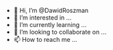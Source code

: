 - 👋 Hi, I’m @DawidRoszman
- 👀 I’m interested in ...
- 🌱 I’m currently learning ...
- 💞️ I’m looking to collaborate on ...
- 📫 How to reach me ...

<!---
DawidRoszman/DawidRoszman is a ✨ special ✨ repository because its `README.md` (this file) appears on your GitHub profile.
You can click the Preview link to take a look at your changes.

My neovim init.vim

" Specify a directory for plugins
call plug#begin('~/.vim/plugged')

Plug 'neoclide/coc.nvim', {'branch': 'release'}
Plug 'scrooloose/nerdtree'
"Plug 'tsony-tsonev/nerdtree-git-plugin'
Plug 'Xuyuanp/nerdtree-git-plugin'
Plug 'tiagofumo/vim-nerdtree-syntax-highlight'
Plug 'ryanoasis/vim-devicons'
Plug 'airblade/vim-gitgutter'
Plug 'ctrlpvim/ctrlp.vim' " fuzzy find files
Plug 'scrooloose/nerdcommenter'
"Plug 'prettier/vim-prettier', { 'do': 'yarn install' }

Plug 'christoomey/vim-tmux-navigator'

Plug 'morhetz/gruvbox'

Plug 'HerringtonDarkholme/yats.vim' " TS Syntax

" Initialize plugin system
call plug#end()

inoremap jk <ESC>
nmap <C-n> :NERDTreeToggle<CR>
vmap ++ <plug>NERDCommenterToggle
nmap ++ <plug>NERDCommenterToggle

" open NERDTree automatically
"autocmd StdinReadPre * let s:std_in=1
"autocmd VimEnter * NERDTree

let g:NERDTreeGitStatusWithFlags = 1
"let g:WebDevIconsUnicodeDecorateFolderNodes = 1
"let g:NERDTreeGitStatusNodeColorization = 1
"let g:NERDTreeColorMapCustom = {
    "\ "Staged"    : "#0ee375",  
    "\ "Modified"  : "#d9bf91",  
    "\ "Renamed"   : "#51C9FC",  
    "\ "Untracked" : "#FCE77C",  
    "\ "Unmerged"  : "#FC51E6",  
    "\ "Dirty"     : "#FFBD61",  
    "\ "Clean"     : "#87939A",   
    "\ "Ignored"   : "#808080"   
    "\ }                         


let g:NERDTreeIgnore = ['^node_modules$']

" vim-prettier
"let g:prettier#quickfix_enabled = 0
"let g:prettier#quickfix_auto_focus = 0
" prettier command for coc
command! -nargs=0 Prettier :CocCommand prettier.formatFile
" run prettier on save
"let g:prettier#autoformat = 0
"autocmd BufWritePre *.js,*.jsx,*.mjs,*.ts,*.tsx,*.css,*.less,*.scss,*.json,*.graphql,*.md,*.vue,*.yaml,*.html PrettierAsync


" ctrlp
let g:ctrlp_user_command = ['.git/', 'git --git-dir=%s/.git ls-files -oc --exclude-standard']

" j/k will move virtual lines (lines that wrap)
noremap <silent> <expr> j (v:count == 0 ? 'gj' : 'j')
noremap <silent> <expr> k (v:count == 0 ? 'gk' : 'k')

set relativenumber

set smarttab
set cindent
set tabstop=2
set shiftwidth=2
" always uses spaces instead of tab characters
set expandtab

colorscheme gruvbox

" sync open file with NERDTree
" " Check if NERDTree is open or active
function! IsNERDTreeOpen()        
  return exists("t:NERDTreeBufName") && (bufwinnr(t:NERDTreeBufName) != -1)
endfunction

" Call NERDTreeFind iff NERDTree is active, current window contains a modifiable
" file, and we're not in vimdiff
function! SyncTree()
  if &modifiable && IsNERDTreeOpen() && strlen(expand('%')) > 0 && !&diff
    NERDTreeFind
    wincmd p
  endif
endfunction

" Highlight currently open buffer in NERDTree
autocmd BufEnter * call SyncTree()

" coc config
let g:coc_global_extensions = [
  \ 'coc-snippets',
  \ 'coc-pairs',
  \ 'coc-tsserver',
  \ 'coc-eslint', 
  \ 'coc-prettier', 
  \ 'coc-json', 
  \ ]
" from readme
" if hidden is not set, TextEdit might fail.
set hidden " Some servers have issues with backup files, see #649 set nobackup set nowritebackup " Better display for messages set cmdheight=2 " You will have bad experience for diagnostic messages when it's default 4000.
set updatetime=300

" don't give |ins-completion-menu| messages.
set shortmess+=c

" always show signcolumns
set signcolumn=yes

" Use tab for trigger completion with characters ahead and navigate.
" Use command ':verbose imap <tab>' to make sure tab is not mapped by other plugin.
inoremap <silent><expr> <TAB>
      \ pumvisible() ? "\<C-n>" :
      \ <SID>check_back_space() ? "\<TAB>" :
      \ coc#refresh()
inoremap <expr><S-TAB> pumvisible() ? "\<C-p>" : "\<C-h>"

function! s:check_back_space() abort
  let col = col('.') - 1
  return !col || getline('.')[col - 1]  =~# '\s'
endfunction

" Use <c-space> to trigger completion.
inoremap <silent><expr> <c-space> coc#refresh()

" Use <cr> to confirm completion, `<C-g>u` means break undo chain at current position.
" Coc only does snippet and additional edit on confirm.
inoremap <expr> <cr> pumvisible() ? "\<C-y>" : "\<C-g>u\<CR>"
" Or use `complete_info` if your vim support it, like:
" inoremap <expr> <cr> complete_info()["selected"] != "-1" ? "\<C-y>" : "\<C-g>u\<CR>"

" Use `[g` and `]g` to navigate diagnostics
nmap <silent> [g <Plug>(coc-diagnostic-prev)
nmap <silent> ]g <Plug>(coc-diagnostic-next)

" Remap keys for gotos
nmap <silent> gd <Plug>(coc-definition)
nmap <silent> gy <Plug>(coc-type-definition)
nmap <silent> gi <Plug>(coc-implementation)
nmap <silent> gr <Plug>(coc-references)

" Use K to show documentation in preview window
nnoremap <silent> K :call <SID>show_documentation()<CR>

function! s:show_documentation()
  if (index(['vim','help'], &filetype) >= 0)
    execute 'h '.expand('<cword>')
  else
    call CocAction('doHover')
  endif
endfunction

" Highlight symbol under cursor on CursorHold
autocmd CursorHold * silent call CocActionAsync('highlight')

" Remap for rename current word
nmap <F2> <Plug>(coc-rename)

" Remap for format selected region
xmap <leader>f  <Plug>(coc-format-selected)
nmap <leader>f  <Plug>(coc-format-selected)

augroup mygroup
  autocmd!
  " Setup formatexpr specified filetype(s).
  autocmd FileType typescript,json setl formatexpr=CocAction('formatSelected')
  " Update signature help on jump placeholder
  autocmd User CocJumpPlaceholder call CocActionAsync('showSignatureHelp')
augroup end

" Remap for do codeAction of selected region, ex: `<leader>aap` for current paragraph
xmap <leader>a  <Plug>(coc-codeaction-selected)
nmap <leader>a  <Plug>(coc-codeaction-selected)

" Remap for do codeAction of current line
nmap <leader>ac  <Plug>(coc-codeaction)
" Fix autofix problem of current line
nmap <leader>qf  <Plug>(coc-fix-current)

" Create mappings for function text object, requires document symbols feature of languageserver.
xmap if <Plug>(coc-funcobj-i)
xmap af <Plug>(coc-funcobj-a)
omap if <Plug>(coc-funcobj-i)
omap af <Plug>(coc-funcobj-a)

" Use <C-d> for select selections ranges, needs server support, like: coc-tsserver, coc-python
nmap <silent> <C-d> <Plug>(coc-range-select)
xmap <silent> <C-d> <Plug>(coc-range-select)

" Use `:Format` to format current buffer
command! -nargs=0 Format :call CocAction('format')

" Use `:Fold` to fold current buffer
command! -nargs=? Fold :call     CocAction('fold', <f-args>)

" use `:OR` for organize import of current buffer
command! -nargs=0 OR   :call     CocAction('runCommand', 'editor.action.organizeImport')

" Add status line support, for integration with other plugin, checkout `:h coc-status`
set statusline^=%{coc#status()}%{get(b:,'coc_current_function','')}

" Using CocList
" Show all diagnostics
nnoremap <silent> <space>a  :<C-u>CocList diagnostics<cr>
" Manage extensions
nnoremap <silent> <space>e  :<C-u>CocList extensions<cr>
" Show commands
nnoremap <silent> <space>c  :<C-u>CocList commands<cr>
" Find symbol of current document
nnoremap <silent> <space>o  :<C-u>CocList outline<cr>
" Search workspace symbols
nnoremap <silent> <space>s  :<C-u>CocList -I symbols<cr>
" Do default action for next item.
nnoremap <silent> <space>j  :<C-u>CocNext<CR>
" Do default action for previous item.
nnoremap <silent> <space>k  :<C-u>CocPrev<CR>
" Resume latest coc list
nnoremap <silent> <space>p  :<C-u>CocListResume<CR>


--->
